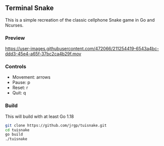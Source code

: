 ## Terminal Snake
This is a simple recreation of the classic cellphone Snake game in Go and Ncurses.

### Preview
https://user-images.githubusercontent.com/472066/211254419-6543a4bc-ddd3-45e4-a65f-37bc2ca4b29f.mov

### Controls
- Movement: arrows
- Pause: p
- Reset: r
- Quit: q

### Build

This will build with at least Go 1.18

```bash
git clone https://github.com/jrgp/tuisnake.git
cd tuisnake
go build
./tuisnake
```